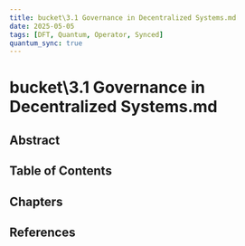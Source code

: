 ```yaml
---
title: bucket\3.1 Governance in Decentralized Systems.md
date: 2025-05-05
tags: [DFT, Quantum, Operator, Synced]
quantum_sync: true
---
```

# bucket\3.1 Governance in Decentralized Systems.md

## Abstract

## Table of Contents

## Chapters

## References

